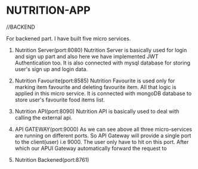 # NUTRITION-APP

//BACKEND

For backened part. I have built five micro services.
 1. Nutrition Server(port:8080)
    Nutrition Server is basically used for login and sign up part and also here we have implemented JWT           Authentication too. It is also connected with mysql database for storing user's sign up and login data.
    
 2. Nutrition Favourite(port:8585)
    Nutrition Favourite is used only for marking item favourite and deleting favourite item. All that logic is     applied in this micro service. It is connected with mongoDB database to store user's favourite food items     list.
    
 3. Nutrition API(port:8090)
    Nutrition API is basically used to deal with calling the external api.
 
 4. API GATEWAY(port:9000)
     As we can see above all three micro-services are running on different ports. So API Gateway will provide a single port to the client(user) i.e 9000. The user only have to hit on this port. After which our APUI Gateway automatically forward the request to 
 8. Nutrition Backened(port:8761)
